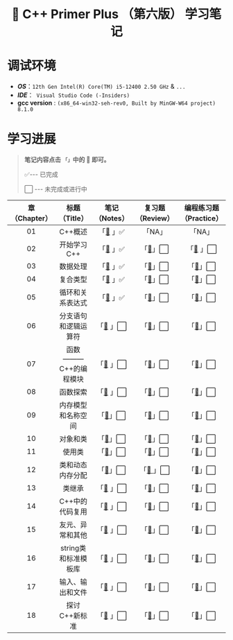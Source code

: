 <h1 align="center">📔 C++ Primer Plus （第六版） 学习笔记</h1>

# 调试环境
- ***OS***：`12th Gen Intel(R) Core(TM) i5-12400 2.50 GHz` & `...`
- ***IDE***：` Visual Studio Code (-Insiders)`  
- **gcc version** :  `(x86_64-win32-seh-rev0, Built by MinGW-W64 project) 8.1.0`

# 学习进展

> **笔记内容点击 `「」`中的 📖 即可。** 
>
> :white_check_mark:--- 已完成 
>
> :white_large_square: --- 未完成或进行中 


|章（Chapter）|标题（Title）|笔记（Notes）|复习题（Review）|编程练习题（Practice）|时间(Date)|
|:--:|:--:|:--:|:--:|:--:|----|
|01|C++概述|「[📖](./Chapter01/README.md) 」:white_check_mark:|「NA」|「NA」|07.09.2023|
|02|开始学习C++|「[📖](./Chapter02/README.md) 」:white_check_mark:|「[📖](./Chapter02/复习题.md)」:white_large_square:|「[📖](./Chapter02/Codes/) 」:white_large_square:|07.10.2023|
|03|数据处理|「[📖](./Chapter03/README.md) 」:white_check_mark:|「[📖]()」:white_large_square:|「[📖]()」:white_large_square:|07.11.2023|
|04|复合类型|「[📖](./Chapter04/README.md) 」:white_check_mark:|「[📖]()」:white_large_square:|「[📖]()」:white_large_square:|07.11.2023|
|05|循环和关系表达式|「[📖](./Chapter05/README.md) 」:white_check_mark:|「[📖]()」:white_large_square:|「[📖]()」:white_large_square:|07.14.2023|
|06|分支语句和逻辑运算符|「[📖](./Chapter06/README.md) 」:white_large_square:|「[📖]()」:white_large_square:|「[📖]()」:white_large_square:||
|07|函数 ——— C++的编程模块|「[📖](./Chapter07/README.md) 」:white_large_square:|「[📖]()」:white_large_square:|「[📖]()」:white_large_square:||
|08|函数探索|「[📖](./Chapter08/README.md) 」:white_large_square:|「[📖]()」:white_large_square:|「[📖]()」:white_large_square:||
|09|内存模型和名称空间|「[📖](./Chapter09/README.md)」:white_large_square:|「[📖]()」:white_large_square:|「[📖]()」:white_large_square:||
|10|对象和类|「[📖](./Chapter10/README.md)」:white_large_square:|「[📖]()」:white_large_square:|「[📖]()」:white_large_square:||
|11|使用类|「[📖](./Chapter11/README.md)」:white_large_square:|「[📖]()」:white_large_square:|「[📖]()」:white_large_square:||
|12|类和动态内存分配|「[📖](./Chapter12/README.md)」:white_large_square:|「[📖 ]()」:white_large_square:|「[📖]()」:white_large_square:||
|13|类继承|「[📖](./Chapter13/README.md) 」:white_large_square:|「[📖]()」:white_large_square:|「[📖]()」:white_large_square:||
|14|C++中的代码复用|「[📖](./Chapter14/README.md) 」:white_large_square:|「[📖]()」:white_large_square:|「[📖]()」:white_large_square:||
|15|友元、异常和其他|「[📖](./Chapter15/README.md) 」:white_large_square:|「[📖]()」:white_large_square:|「[📖]()」:white_large_square:||
|16|string类和标准模板库|「[📖](./Chapter16/README.md) 」:white_large_square:|「[📖]()」:white_large_square:|「[📖]()」:white_large_square:||
|17|输入、输出和文件|「[📖](./Chapter17/README.md) 」:white_large_square:|「[📖]()」:white_large_square:|「[📖]()」:white_large_square:||
|18|探讨C++新标准|「[📖](./Chapter18/README.md) 」:white_large_square:|「[📖]()」:white_large_square:|「[📖]()」:white_large_square:||

